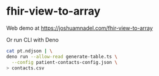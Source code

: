 # fhir-view-to-array

Web demo at https://joshuamnadel.com/fhir-view-to-array

Or run CLI with Deno

```sh
cat pt.ndjson | \
deno run --allow-read generate-table.ts \
  --config patient-contacts-config.json \
> contacts.csv
```